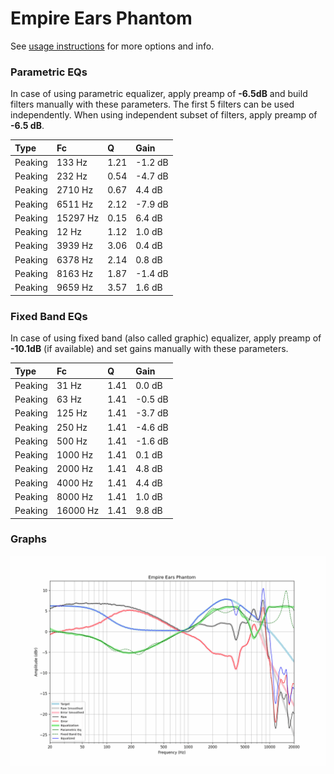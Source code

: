 # Empire Ears Phantom
See [usage instructions](https://github.com/jaakkopasanen/AutoEq#usage) for more options and info.

### Parametric EQs
In case of using parametric equalizer, apply preamp of **-6.5dB** and build filters manually
with these parameters. The first 5 filters can be used independently.
When using independent subset of filters, apply preamp of **-6.5 dB**.

| Type    | Fc       |    Q | Gain    |
|:--------|:---------|:-----|:--------|
| Peaking | 133 Hz   | 1.21 | -1.2 dB |
| Peaking | 232 Hz   | 0.54 | -4.7 dB |
| Peaking | 2710 Hz  | 0.67 | 4.4 dB  |
| Peaking | 6511 Hz  | 2.12 | -7.9 dB |
| Peaking | 15297 Hz | 0.15 | 6.4 dB  |
| Peaking | 12 Hz    | 1.12 | 1.0 dB  |
| Peaking | 3939 Hz  | 3.06 | 0.4 dB  |
| Peaking | 6378 Hz  | 2.14 | 0.8 dB  |
| Peaking | 8163 Hz  | 1.87 | -1.4 dB |
| Peaking | 9659 Hz  | 3.57 | 1.6 dB  |

### Fixed Band EQs
In case of using fixed band (also called graphic) equalizer, apply preamp of **-10.1dB**
(if available) and set gains manually with these parameters.

| Type    | Fc       |    Q | Gain    |
|:--------|:---------|:-----|:--------|
| Peaking | 31 Hz    | 1.41 | 0.0 dB  |
| Peaking | 63 Hz    | 1.41 | -0.5 dB |
| Peaking | 125 Hz   | 1.41 | -3.7 dB |
| Peaking | 250 Hz   | 1.41 | -4.6 dB |
| Peaking | 500 Hz   | 1.41 | -1.6 dB |
| Peaking | 1000 Hz  | 1.41 | 0.1 dB  |
| Peaking | 2000 Hz  | 1.41 | 4.8 dB  |
| Peaking | 4000 Hz  | 1.41 | 4.4 dB  |
| Peaking | 8000 Hz  | 1.41 | 1.0 dB  |
| Peaking | 16000 Hz | 1.41 | 9.8 dB  |

### Graphs
![](./Empire%20Ears%20Phantom.png)
